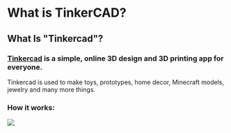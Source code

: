 # What is TinkerCAD?

## What Is "Tinkercad"?

### [Tinkercad](https://www.tinkercad.com/) is a simple, online 3D design and 3D printing app for everyone.

Tinkercad is used to make toys, prototypes, home decor, Minecraft models, jewelry and many more things.

### How it works:

[![](https://camo.githubusercontent.com/5f425fcd4a0efeab928118c2b331b45bf0f25e75/68747470733a2f2f7777772e74696e6b65726361642e636f6d2f696d672f726564657369676e2f54696e6b6572436c69702e676966)](https://camo.githubusercontent.com/5f425fcd4a0efeab928118c2b331b45bf0f25e75/68747470733a2f2f7777772e74696e6b65726361642e636f6d2f696d672f726564657369676e2f54696e6b6572436c69702e676966)

